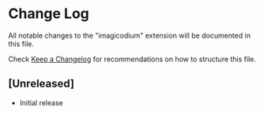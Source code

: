 # Change Log

All notable changes to the "imagicodium" extension will be documented in this file.

Check [Keep a Changelog](http://keepachangelog.com/) for recommendations on how to structure this file.

## [Unreleased]

- Initial release